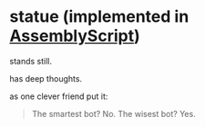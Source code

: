 # statue (implemented in [AssemblyScript](https://www.assemblyscript.org/))

stands still. 

has deep thoughts. 

as one clever friend put it:
> The smartest bot? No. 
> The wisest bot? Yes.
